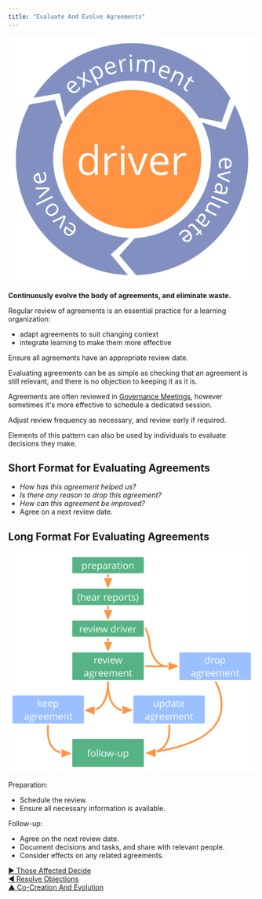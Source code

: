 ```yaml
---
title: "Evaluate And Evolve Agreements"
---
```



![right,fit](img/evolution/kaizen.png)

**Continuously evolve the body of agreements, and eliminate waste.**

Regular review of agreements is an essential practice for a learning organization:

-   adapt agreements to suit changing context
-   integrate learning to make them more effective

Ensure all agreements have an appropriate review date.



Evaluating agreements can be as simple as checking that an agreement is still relevant, and there is no objection to keeping it as it is.

Agreements are often reviewed in [Governance Meetings](governance-meeting.html), however sometimes it's more effective to schedule a dedicated session.

Adjust review frequency as necessary, and review early if required.

Elements of this pattern can also be used by individuals to evaluate decisions they make.


## Short Format for Evaluating Agreements

-   _How has this agreement helped us?_
-   _Is there any reason to drop this agreement?_
-   _How can this agreement be improved?_
-   Agree on a next review date.


## Long Format For Evaluating Agreements

![left,fit](img/agreements/evaluate-agreements.png)

Preparation:

-   Schedule the review.
-   Ensure all necessary information is available.

Follow-up:

-   Agree on the next review date.
-   Document decisions and tasks, and share with relevant people.
-   Consider effects on any related agreements.


[&#9654; Those Affected Decide](those-affected-decide.html)<br/>[&#9664; Resolve Objections](resolve-objections.html)<br/>[&#9650; Co-Creation And Evolution](co-creation-and-evolution.html)

